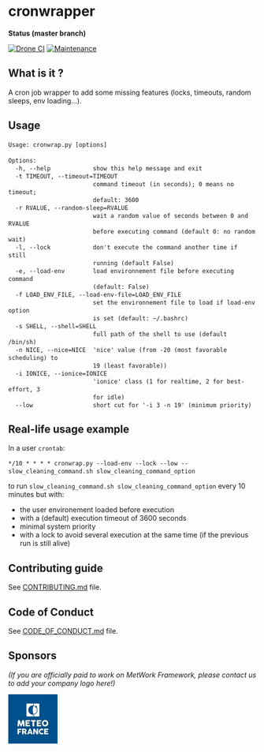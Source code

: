 # cronwrapper

[//]: # (automatically generated from https://github.com/metwork-framework/github_organization_management/blob/master/common_files/README.md)

**Status (master branch)**



[![Drone CI](http://metwork-framework.org:8000/api/badges/metwork-framework/cronwrapper/status.svg)](http://metwork-framework.org:8000/metwork-framework/cronwrapper)
[![Maintenance](https://raw.githubusercontent.com/metwork-framework/resources/master/badges/maintained.svg)](https://github.com/metwork-framework/resources/blob/master/badges/maintained.svg)




## What is it ?

A cron job wrapper to add some missing features (locks, timeouts, random sleeps, env loading...).

## Usage

```
Usage: cronwrap.py [options]

Options:
  -h, --help            show this help message and exit
  -t TIMEOUT, --timeout=TIMEOUT
                        command timeout (in seconds); 0 means no timeout;
                        default: 3600
  -r RVALUE, --random-sleep=RVALUE
                        wait a random value of seconds between 0 and RVALUE
                        before executing command (default 0: no random wait)
  -l, --lock            don't execute the command another time if still
                        running (default False)
  -e, --load-env        load environnement file before executing command
                        (default: False)
  -f LOAD_ENV_FILE, --load-env-file=LOAD_ENV_FILE
                        set the environnement file to load if load-env option
                        is set (default: ~/.bashrc)
  -s SHELL, --shell=SHELL
                        full path of the shell to use (default /bin/sh)
  -n NICE, --nice=NICE  'nice' value (from -20 (most favorable scheduling) to
                        19 (least favorable))
  -i IONICE, --ionice=IONICE
                        'ionice' class (1 for realtime, 2 for best-effort, 3
                        for idle)
  --low                 short cut for '-i 3 -n 19' (minimum priority)
```

## Real-life usage example

In a user `crontab`:

```
*/10 * * * * cronwrap.py --load-env --lock --low -- slow_cleaning_command.sh slow_cleaning_command_option
```

to run `slow_cleaning_command.sh slow_cleaning_command_option` every 10 minutes but with:

- the user environement loaded before execution
- with a (default) execution timeout of 3600 seconds
- minimal system priority
- with a lock to avoid several execution at the same time (if the previous run is still alive)






## Contributing guide

See [CONTRIBUTING.md](CONTRIBUTING.md) file.



## Code of Conduct

See [CODE_OF_CONDUCT.md](CODE_OF_CONDUCT.md) file.



## Sponsors

*(If you are officially paid to work on MetWork Framework, please contact us to add your company logo here!)*

[![logo](https://raw.githubusercontent.com/metwork-framework/resources/master/sponsors/meteofrance-small.jpeg)](http://www.meteofrance.com)
